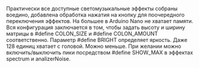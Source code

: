 Практически все доступные светомузыкальные эффекты собраны воедино, добавлена обработка нажатия на кнопку для поочередного переключения эффектов. На большее в Arduino Nano не хватает памяти.
Вся конфигурация заключается в том, чтобы задать высоту и ширину матрицы в #define COLON_SIZE и #define COLON_AMOUNT соответственно.
Параметр #define BRIGHT определяет яркость. Даже 128 единиц хватает с головой. Можно меньше.
При желании можно включить/выключить пики посредством #define SHOW_MAX в эффектах spectrum и analizerNoise. 
